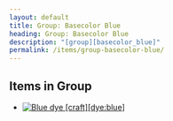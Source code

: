 ```yaml
---
layout: default
title: Group: Basecolor Blue
heading: Group: Basecolor Blue
description: "[group][basecolor_blue]"
permalink: /items/group-basecolor-blue/
---
```



## Items in Group

<ul class="list-items clearfix">
    <li><a href="{{site.baseurl}}/items/dye-blue/"><img src="{{site.baseurl}}/assets/img/items/textures/dye_blue.png" data-toggle="tooltip" title="Blue dye [craft][dye:blue]"></a></li>
</ul>
